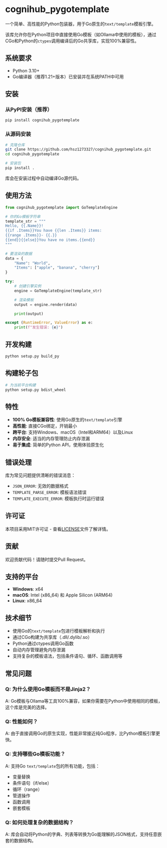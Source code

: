 # cognihub_pygotemplate

一个简单、高性能的Python包装器，用于Go原生的`text/template`模板引擎。

该库允许你在Python项目中直接使用Go模板（如Ollama中使用的模板），通过CGo和Python的`ctypes`调用编译后的Go共享库，实现100%兼容性。

## 系统要求

- Python 3.10+
- Go编译器（推荐1.21+版本）已安装并在系统PATH中可用

## 安装

### 从PyPI安装（推荐）

```bash
pip install cognihub_pygotemplate
```

### 从源码安装

```bash
# 克隆仓库
git clone https://github.com/hsz1273327/cognihub_pygotemplate.git
cd cognihub_pygotemplate

# 安装包
pip install .
```

库会在安装过程中自动编译Go源代码。

## 使用方法

```python
from cognihub_pygotemplate import GoTemplateEngine

# 你的Go模板字符串
template_str = """
Hello, {{.Name}}!
{{if .Items}}You have {{len .Items}} items:
{{range .Items}}- {{.}}
{{end}}{{else}}You have no items.{{end}}
"""

# 要渲染的数据
data = {
    "Name": "World",
    "Items": ["apple", "banana", "cherry"]
}

try:
    # 创建引擎实例
    engine = GoTemplateEngine(template_str)

    # 渲染模板
    output = engine.render(data)

    print(output)

except (RuntimeError, ValueError) as e:
    print(f"发生错误: {e}")
```

## 开发构建

```bash
python setup.py build_py
```

## 构建轮子包

```bash
# 为当前平台构建
python setup.py bdist_wheel
```

## 特性

- **100% Go模板兼容性**: 使用Go原生的`text/template`引擎
- **高性能**: 直接CGo绑定，开销最小
- **跨平台**: 支持Windows、macOS（Intel和ARM64）以及Linux
- **内存安全**: 适当的内存管理防止内存泄漏
- **易于集成**: 简单的Python API，使用体验原生化

## 错误处理

库为常见问题提供清晰的错误消息：

- `JSON_ERROR`: 无效的数据格式
- `TEMPLATE_PARSE_ERROR`: 模板语法错误
- `TEMPLATE_EXECUTE_ERROR`: 模板执行时运行错误

## 许可证

本项目采用MIT许可证 - 查看[LICENSE](LICENSE)文件了解详情。

## 贡献

欢迎贡献代码！请随时提交Pull Request。

## 支持的平台

- **Windows**: x64
- **macOS**: Intel (x86_64) 和 Apple Silicon (ARM64)
- **Linux**: x86_64

## 技术细节

- 使用Go的`text/template`包进行模板解析和执行
- 通过CGo构建为共享库（.dll/.dylib/.so）
- Python通过ctypes调用Go函数
- 自动内存管理避免内存泄漏
- 支持复杂的模板语法，包括条件语句、循环、函数调用等

## 常见问题

### Q: 为什么使用Go模板而不是Jinja2？

A: Go模板与Ollama等工具100%兼容，如果你需要在Python中使用相同的模板，这个库是完美的选择。

### Q: 性能如何？

A: 由于直接调用Go的原生实现，性能非常接近纯Go程序，比Python模板引擎更快。

### Q: 支持哪些Go模板功能？

A: 支持Go `text/template`包的所有功能，包括：

- 变量替换
- 条件语句（if/else）
- 循环（range）
- 管道操作
- 函数调用
- 嵌套模板

### Q: 如何处理复杂的数据结构？

A: 库会自动将Python的字典、列表等转换为Go能理解的JSON格式，支持任意嵌套的数据结构。
